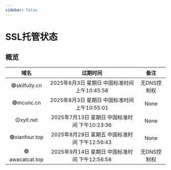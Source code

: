 ```yaml
---
sidebar: false
---
```


# SSL托管状态

## 概览

|域名|过期时间|备注|
|:--:|:--:|:--:|
|🟢skilfully.cn|2025年8月3日 星期日 中国标准时间 上午10:45:58|无DNS控制权|
|🟢mcunc.cn|2025年8月3日 星期日 中国标准时间 上午10:55:01|None|
|🟡xyit.net|2025年7月13日 星期日 中国标准时间 下午10:23:36|None|
|🟢xianfour.top|2025年8月29日 星期五 中国标准时间 下午12:56:43|None|
|🟢awacatcat.top|2025年9月14日 星期日 中国标准时间 下午12:56:58|无DNS控制权|
